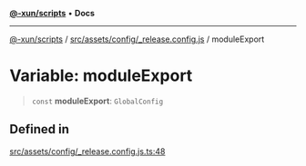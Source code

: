 [**@-xun/scripts**](../../../../../README.md) • **Docs**

***

[@-xun/scripts](../../../../../README.md) / [src/assets/config/\_release.config.js](../README.md) / moduleExport

# Variable: moduleExport

> `const` **moduleExport**: `GlobalConfig`

## Defined in

[src/assets/config/\_release.config.js.ts:48](https://github.com/Xunnamius/xscripts/blob/0bf89cad7426062a1d0f1ed6b9e69c1e60c734aa/src/assets/config/_release.config.js.ts#L48)
